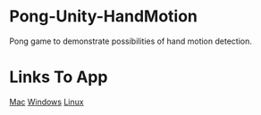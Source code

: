 # Pong-Unity-HandMotion
Pong game to demonstrate possibilities of hand motion detection.
# Links To App
[Mac](http://unofile-thepc.rhcloud.com/f/pong)
[Windows](http://unofile-thepc.rhcloud.com/f/pong-w)
[Linux](http://unofile-thepc.rhcloud.com/f/pong-l)
